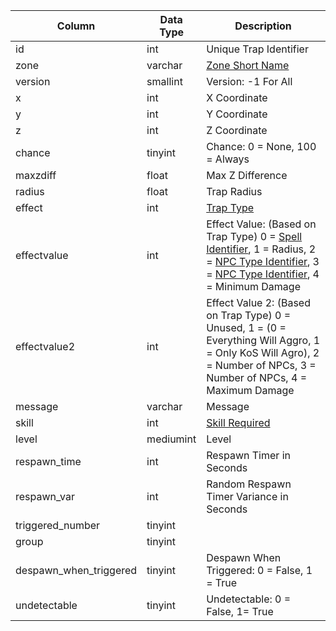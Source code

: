 | Column                 | Data Type | Description                                                                                                                                                                                |
| ---------------------- | --------- | ------------------------------------------------------------------------------------------------------------------------------------------------------------------------------------------ |
| id                     | int       | Unique Trap Identifier                                                                                                                                                                     |
| zone                   | varchar   | [Zone Short Name](https://eqemu.gitbook.io/server/categories/reference-lists/zones)                                                                                                        |
| version                | smallint  | Version: -1 For All                                                                                                                                                                        |
| x                      | int       | X Coordinate                                                                                                                                                                               |
| y                      | int       | Y Coordinate                                                                                                                                                                               |
| z                      | int       | Z Coordinate                                                                                                                                                                               |
| chance                 | tinyint   | Chance: 0 = None, 100 = Always                                                                                                                                                             |
| maxzdiff               | float     | Max Z Difference                                                                                                                                                                           |
| radius                 | float     | Trap Radius                                                                                                                                                                                |
| effect                 | int       | [Trap Type](https://eqemu.gitbook.io/server/categories/types/trap-types)                                                                                                                   |
| effectvalue            | int       | Effect Value: (Based on Trap Type) 0 = [Spell Identifier](spells_new.md), 1 = Radius, 2 = [NPC Type Identifier](npc_types.md), 3 = [NPC Type Identifier](npc_types.md), 4 = Minimum Damage |
| effectvalue2           | int       | Effect Value 2: (Based on Trap Type) 0 = Unused, 1 = (0 = Everything Will Aggro, 1 = Only KoS Will Agro), 2 = Number of NPCs, 3 = Number of NPCs, 4 = Maximum Damage                       |
| message                | varchar   | Message                                                                                                                                                                                    |
| skill                  | int       | [Skill Required](https://eqemu.gitbook.io/server/categories/reference-lists/skills)                                                                                                        |
| level                  | mediumint | Level                                                                                                                                                                                      |
| respawn_time           | int       | Respawn Timer in Seconds                                                                                                                                                                   |
| respawn_var            | int       | Random Respawn Timer Variance in Seconds                                                                                                                                                   |
| triggered_number       | tinyint   |                                                                                                                                                                                            |
| group                  | tinyint   |                                                                                                                                                                                            |
| despawn_when_triggered | tinyint   | Despawn When Triggered: 0 = False, 1 = True                                                                                                                                                |
| undetectable           | tinyint   | Undetectable: 0 = False, 1= True                                                                                                                                                           |